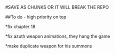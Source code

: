 

#SAVE AS CHUNKS OR IT WILL BREAK THE REPO













##To do - high priority on top


*fix chapter 18

*fix azuth weapon animations, they hang the game



*make duplicate weapon for his summons


